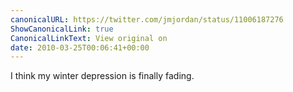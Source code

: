 ```yaml
---
canonicalURL: https://twitter.com/jmjordan/status/11006187276
ShowCanonicalLink: true
CanonicalLinkText: View original on
date: 2010-03-25T00:06:41+00:00
---
```

I think my winter depression is finally fading.